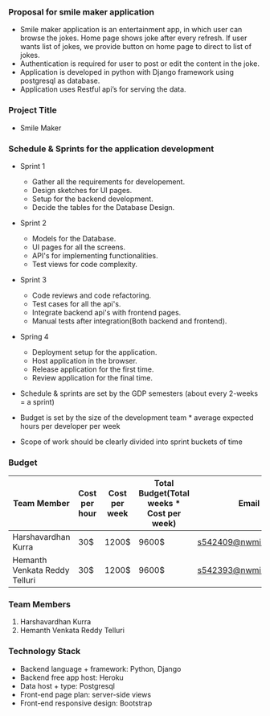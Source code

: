 ### Proposal for smile maker application
- Smile maker application is an entertainment app, in which user can browse the jokes. Home page shows joke after every refresh. If user wants list of jokes, we provide button on home page to direct to list of jokes. 
- Authentication is required for user to post or edit the content in the joke.
- Application is developed in python with Django framework using postgresql as database.
- Application uses Restful api’s for serving the data.


### Project Title
- Smile Maker

### Schedule & Sprints for the application development
- Sprint 1
    - Gather all the requirements for developement.
    - Design sketches for UI pages.
    - Setup for the backend development.
    - Decide the tables for the Database Design.
- Sprint 2
    - Models for the Database.
    - UI pages for all the screens.
    - API's for implementing functionalities.
    - Test views for code complexity.
- Sprint 3
    - Code reviews and code refactoring.
    - Test cases for all the api's.
    - Integrate backend api's with frontend pages.
    - Manual tests after integration(Both backend and frontend).
- Spring 4
    - Deployment setup for the application.
    - Host application in the browser.
    - Release application for the first time.
    - Review application for the final time.


- Schedule & sprints are set by the GDP semesters (about every 2-weeks = a sprint)
- Budget is set by the size of the development team * average expected hours per developer per week
- Scope of work should be clearly divided into sprint buckets of time

### Budget
| Team Member                   | Cost per hour | Cost per week | Total Budget(Total weeks * Cost per week) | Email                  |
| ----------------------------- | ------------- | ------------- | ------------ |----------------------- |
| Harshavardhan Kurra           | 30$           | 1200$         | 9600$        | s542409@nwmissouri.edu |
| Hemanth Venkata Reddy Telluri | 30$           | 1200$         | 9600$        | s542393@nwmissouri.edu |


### Team Members
1. Harshavardhan Kurra
2. Hemanth Venkata Reddy Telluri


### Technology Stack
- Backend language + framework: Python, Django
- Backend free app host: Heroku
- Data host + type: Postgresql
- Front-end page plan: server-side views
- Front-end responsive design: Bootstrap